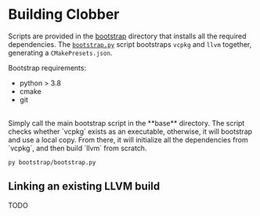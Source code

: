 # Building Clobber

Scripts are provided in the [bootstrap](../bootstrap/) directory that installs all the required dependencies.
The [`bootstrap.py`](../bootstrap/bootstrap.py) script bootstraps `vcpkg` and `llvm` together, generating a `CMakePresets.json`.

Bootstrap requirements:

- python > 3.8
- cmake
- git

<br/>
Simply call the main bootstrap script in the **base** directory.
The script checks whether `vcpkg` exists as an executable, otherwise, it will bootstrap and use a local copy.
From there, it will initialize all the dependencies from `vcpkg`, and then build `llvm` from scratch.

```pwsh
py bootstrap/bootstrap.py
```

## Linking an existing LLVM build

TODO
